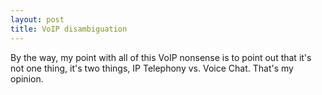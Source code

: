 ```yaml
---
layout: post
title: VoIP disambiguation 
---
```

<p>By the way, my point with all of this VoIP nonsense is to point out that it's not one thing, it's two things, IP Telephony vs. Voice Chat. That's my opinion. </p>
